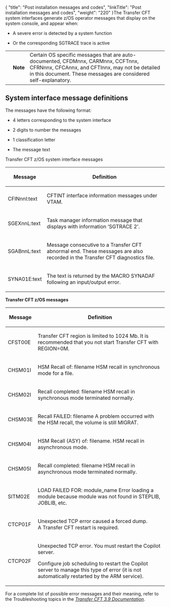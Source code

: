 {
    "title": "Post installation messages and codes",
    "linkTitle": "Post installation messages and codes",
    "weight": "220"
}The Transfer CFT system interfaces generate z/OS operator messages that display on the system console, and appear when:

-   A severe error is detected by a system function

<!-- -->

-   Or the corresponding SGTRACE trace is active

<table data-cellpadding="0" data-cellspacing="0">
<tbody>
<tr class="odd">
<td data-valign="top"></td>
<td data-valign="top"><span><strong>Note</strong></span></td>
<td data-mc-autonum="&lt;b&gt;Note&lt;/b&gt;" data-valign="top">Certain OS specific messages that are auto-documented, CFDMnnx, CARMnnx, CCFTnnx, CFRNnnx, CFCAnnx, and CFTInnx, may not be detailed in this document. These messages are considered self-explanatory.</td>
</tr>
</tbody>
</table>

## System interface message definitions

The messages have the following format:

-   4 letters corresponding to the system interface

<!-- -->

-   2 digits to number the messages

<!-- -->

-   1 classification letter

<!-- -->

-   The message text

Transfer CFT z/OS system interface messages

<table data-cellspacing="0">
<thead>
<tr class="header">
<th><p>Message</p></th>
<th><p>Definition</p></th>
</tr>
</thead>
<tbody>
<tr class="odd">
<td><p>CFINnnI:text</p></td>
<td><p>CFTINT interface information messages under VTAM.</p></td>
</tr>
<tr class="even">
<td><p>SGEXnnL:text</p></td>
<td><p>Task manager information message that displays with information ‘SGTRACE 2’.</p></td>
</tr>
<tr class="odd">
<td><p>SGABnnL:text</p></td>
<td><p>Message consecutive to a Transfer CFT abnormal end. These messages are also recorded in the Transfer CFT diagnostics file.</p></td>
</tr>
<tr class="even">
<td><p>SYNA01E:text</p></td>
<td><p>The text is returned by the MACRO SYNADAF following an input/output error.</p></td>
</tr>
</tbody>
</table>

**Transfer CFT z/OS messages**

<table data-cellspacing="0">
<thead>
<tr class="header">
<th><p>Message</p></th>
<th><p>Definition</p></th>
</tr>
</thead>
<tbody>
<tr class="odd">
<td><p>CFST00E</p></td>
<td><p>Transfer CFT region is limited to 1024 Mb. It is recommended that you not start Transfer CFT with REGION=0M.</p></td>
</tr>
<tr class="even">
<td><p>CHSM01I</p></td>
<td><p>HSM Recall of: filename HSM recall in synchronous mode for a file.</p></td>
</tr>
<tr class="odd">
<td><p>CHSM02I</p></td>
<td><p>Recall completed: filename HSM recall in synchronous mode terminated normally.</p></td>
</tr>
<tr class="even">
<td><p>CHSM03E</p></td>
<td><p>Recall FAILED: filename A problem occurred with the HSM recall, the volume is still MIGRAT.</p></td>
</tr>
<tr class="odd">
<td><p>CHSM04I</p></td>
<td><p>HSM Recall (ASY) of: filename. HSM recall in asynchronous mode.</p></td>
</tr>
<tr class="even">
<td><p>CHSM05I</p></td>
<td><p>Recall completed: filename HSM recall in asynchronous mode terminated normally.</p></td>
</tr>
<tr class="odd">
<td><p>SITM02E</p></td>
<td><p>LOAD FAILED FOR: module_name Error loading a module because module was not found in STEPLIB, JOBLIB, etc.</p></td>
</tr>
<tr class="even">
<td>CTCP01F</td>
<td><p>Unexpected TCP error caused a forced dump. A Transfer CFT restart is required.</p></td>
</tr>
<tr class="odd">
<td>CTCP02F</td>
<td><p>Unexpected TCP error. You must restart the Copilot server.</p>
<p>Configure job scheduling to restart the Copilot server to manage this type of error (it is not automatically restarted by the ARM service).</p></td>
</tr>
</tbody>
</table>

For a complete list of possible error messages and their meaning, refer to the Troubleshooting topics in the *[*Transfer CFT* 3.9 *Documentation*](http://docs-dev.ecd.axway.int/u/documentation/transfer_cft/3.2.4/webhelp_portal/content/troubleshooting/messages_and_codes/messages_and_error_codes_start_here.htm)*.
